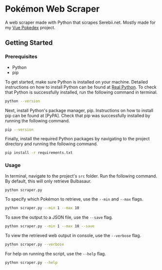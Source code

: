 # Pokémon Web Scraper

A web scraper made with Python that scrapes Serebii.net. Mostly made for my [Vue Pokedex](https://github.com/shadforth/vue-pokedex) project.

## Getting Started

### Prerequisites

- Python
- pip

To get started, make sure Python is installed on your machine. Detailed instructions on how to install Python can be found at [Real Python](https://realpython.com/installing-python/). To check that Python is successfully installed, run the following command in terminal.

```bash
python --version
```

Next, install Python's package manager, pip. Instructions on how to install pip can be found at [PyPA]. Check that pip was successfully installed by running the following command.

```bash
pip --version
```

Finally, install the required Python packages by navigating to the project directory and running the following command.

```bash
pip install -r requirements.txt
```

### Usage

In terminal, navigate to the project's `src` folder. Run the following command. By default, this will only retrieve Bulbasaur.

```bash
python scraper.py
```

To specify which Pokémon to retrieve, use the `--min` and `--max` flags.

```bash
python scraper.py --min 1 --max 10
```

To save the output to a JSON file, use the `--save` flag.

```bash
python scraper.py --min 1 --max 10 --save
```

To view the retrieved web output in console, use the `--verbose` flag.

```bash
python scraper.py --verbose
```

For help on running the script, use the `--help` flag.

```bash
python scraper.py --help
```